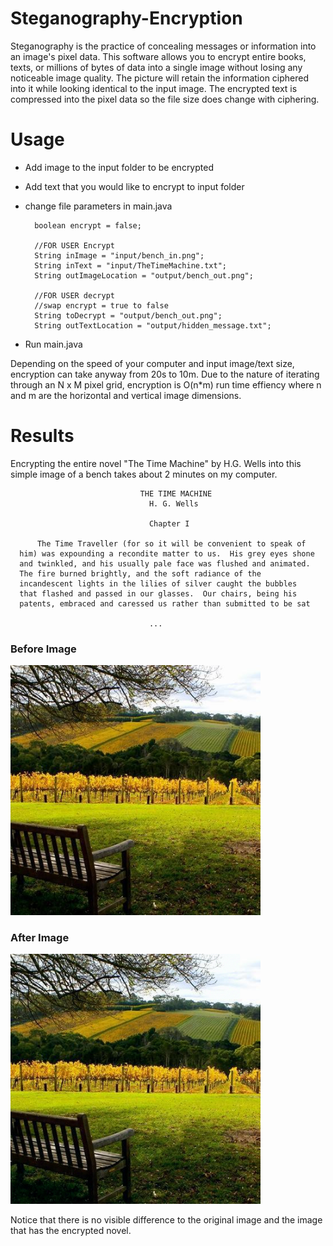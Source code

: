 # Steganography-Encryption

Steganography is the practice of concealing messages or information into an image's
pixel data. This software allows you to encrypt entire books, texts, or millions of
bytes of data into a single image without losing any noticeable image quality. The
picture will retain the information ciphered into it while looking identical to the
input image. The encrypted text is compressed into the pixel data so the file size
does change with ciphering.


# Usage

* Add image to the input folder to be encrypted
* Add text that you would like to encrypt to input folder
* change file parameters in main.java
    
        boolean encrypt = false;

        //FOR USER Encrypt
        String inImage = "input/bench_in.png";
        String inText = "input/TheTimeMachine.txt";
        String outImageLocation = "output/bench_out.png";

        //FOR USER decrypt
        //swap encrypt = true to false
        String toDecrypt = "output/bench_out.png";
        String outTextLocation = "output/hidden_message.txt";
        
        
 * Run main.java
 
Depending on the speed of your computer and input image/text size, encryption can take anyway from 20s to 10m. Due to the nature of iterating through an N x M pixel grid, encryption is O(n*m) run time effiency where n and m are the horizontal and vertical image dimensions.


# Results

Encrypting the entire novel "The Time Machine" by H.G. Wells into this simple image of a bench takes about 2 minutes on my computer.

                                 THE TIME MACHINE
                                   H. G. Wells

                                   Chapter I

          The Time Traveller (for so it will be convenient to speak of
      him) was expounding a recondite matter to us.  His grey eyes shone
      and twinkled, and his usually pale face was flushed and animated.
      The fire burned brightly, and the soft radiance of the
      incandescent lights in the lilies of silver caught the bubbles
      that flashed and passed in our glasses.  Our chairs, being his
      patents, embraced and caressed us rather than submitted to be sat
                                   
                                   ...
                                   
                                   
                                   
  ### Before Image
  <img src="https://github.com/zane-c/Steganography-Encryption/blob/master/input/bench_in.png" alt="Drawing" width="400">
  
  ### After Image
  <img src="https://github.com/zane-c/Steganography-Encryption/blob/master/output/bench_out.png" alt="Drawing" width="400">
  
  
  Notice that there is no visible difference to the original image and the image that has the encrypted novel.
